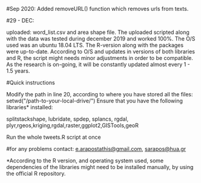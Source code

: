 
#Sep 2020:
Added removeURL() function which removes urls from texts.

#29 - DEC:

uploaded: word_list.csv and area shape file.
The uploaded scripted along with the data was tested during december 2019 and worked 100%. The O/S used was an ubuntu 18.04 LTS. The R-version along with the packages were up-to-date. According to O/S and updates in versions of both libraries and R, the script might needs minor adjustments in order to be compatible. As the research is on-going, it will be constantly updated almost every 1 - 1.5 years.


#Quick instructions

Modify the path in line 20, according to where you have stored all the files:
          setwd("/path-to-your-local-drive/")
Ensure that you have the following libraries* installed:

splitstackshape, lubridate, spdep, splancs, rgdal,
plyr,rgeos,kriging,rgdal,raster,ggplot2,GISTools,geoR


Run the whole tweets.R script at once

#for any problems contact: e.arapostathis@gmail.com, sarapos@hua.gr


*According to the R version, and operating system used, some dependencies of the libraries might need to be installed manually, by using the official R repository.

